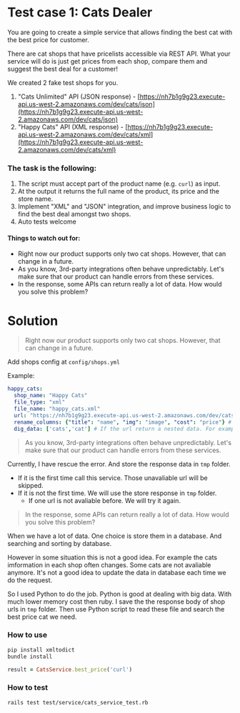 Test case 1: Cats Dealer
==================

You are going to create a simple service that allows finding the best cat with the best price for customer.

There are cat shops that have pricelists accessible via REST API. What your service will do is just get prices from each shop, compare them and suggest the best deal for a customer!

We created 2 fake test shops for you.
1. "Cats Unlimited" API (JSON response) - [https://nh7b1g9g23.execute-api.us-west-2.amazonaws.com/dev/cats/json](https://nh7b1g9g23.execute-api.us-west-2.amazonaws.com/dev/cats/json)
2. "Happy Cats" API (XML response) - [https://nh7b1g9g23.execute-api.us-west-2.amazonaws.com/dev/cats/xml](https://nh7b1g9g23.execute-api.us-west-2.amazonaws.com/dev/cats/xml)


### The task is the following:
1. The script must accept part of the product name (e.g. `curl`) as input.
2. At the output it returns the full name of the product, its price and the store name.
3. Implement "XML" and "JSON" integration, and improve business logic to find the best deal amongst two shops.
4. Auto tests welcome


#### Things to watch out for:
* Right now our product supports only two cat shops. However, that can change in a future.
* As you know, 3rd-party integrations often behave unpredictably. Let's make sure that our product can handle errors from these services.
* In the response, some APIs can return really a lot of data. How would you solve this problem?


# Solution

> Right now our product supports only two cat shops. However, that can change in a future.

Add shops config at `config/shops.yml`

Example:

```yml
happy_cats:
  shop_name: "Happy Cats"
  file_type: "xml"
  file_name: "happy_cats.xml"
  url: "https://nh7b1g9g23.execute-api.us-west-2.amazonaws.com/dev/cats/xml"
  rename_columns: {"title": "name", "img": "image", "cost": "price"} # The output name should be ["image", "location", "name", "price", "shop_name"]. If the data source use a different name, We should rename them. Especially the "price" and the "name", We use price to order and use name to find cats.
  dig_data: ['cats','cat'] # If the url return a nested data. For example `{"cats": {"cat": [{"name": "Curl", "price": "10"}]}}`. We should dig it by this setting.

```

> As you know, 3rd-party integrations often behave unpredictably. Let's make sure that our product can handle errors from these services.

Currently, I have rescue the error. And store the response data in `tmp` folder.
- If it is the first time call this service. Those unavaliable url will be skipped.
- If it is not the first time. We will use the store response in `tmp` folder.
    - If one url is not avaliable before. We will try it again.

> In the response, some APIs can return really a lot of data. How would you solve this problem?

When we have a lot of data. One choice is store them in a database. And searching and sorting by database.

However in some situation this is not a good idea. For example the cats imformation in each shop often changes. Some cats are not avaliable anymore. It's not a good idea to update the data in database each time we do the request.

So I used Python to do the job. Python is good at dealing with big data. With much lower memory cost then ruby. I save the the response body of shop urls in `tmp` folder. Then use Python script to read these file and search the best price cat we need.



### How to use

```sh
pip install xmltodict
bundle install
```


```ruby
result = CatsService.best_price('curl')
```

### How to test

```sh
rails test test/service/cats_service_test.rb
```
